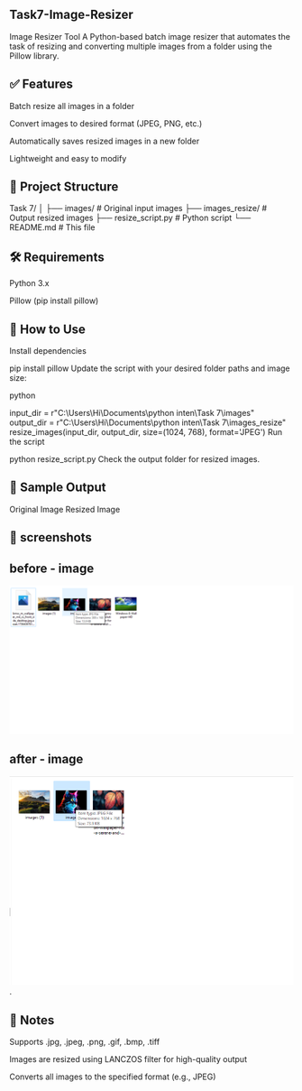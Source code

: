  Task7-Image-Resizer
 ---------------------

 Image Resizer Tool
A Python-based batch image resizer that automates the task of resizing and converting multiple images from a folder using the Pillow library.

✅ Features
-------------------

Batch resize all images in a folder

Convert images to desired format (JPEG, PNG, etc.)

Automatically saves resized images in a new folder

Lightweight and easy to modify

📁 Project Structure
-------------------------
Task 7/
│
├── images/               # Original input images
├── images_resize/        # Output resized images
├── resize_script.py      # Python script
└── README.md             # This file

🛠️ Requirements
-------------------
Python 3.x

Pillow (pip install pillow)

🚀 How to Use
---------------
Install dependencies


pip install pillow
Update the script with your desired folder paths and image size:

python

input_dir = r"C:\Users\Hi\Documents\python inten\Task 7\images"
output_dir = r"C:\Users\Hi\Documents\python inten\Task 7\images_resize"
resize_images(input_dir, output_dir, size=(1024, 768), format='JPEG')
Run the script


python resize_script.py
Check the output folder for resized images.

🧪 Sample Output
-----------------------
Original Image	Resized Image

📸  screenshots 
-----------------
before - image
--------------
![before resize Screenshot](images/c1.png)

after - image
-------------
![after resize Screenshot](images/c3.png).


🧾 Notes
------------

Supports .jpg, .jpeg, .png, .gif, .bmp, .tiff

Images are resized using LANCZOS filter for high-quality output

Converts all images to the specified format (e.g., JPEG)
